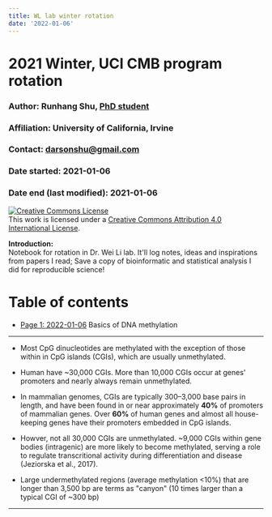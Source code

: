 ```yaml
---
title: WL lab winter rotation
date: '2022-01-06'
---
```




# 2021 Winter, UCI CMB program rotation 

### Author: Runhang Shu, [PhD student](www.runhangshu.com)      
### Affiliation: University of California, Irvine 
### Contact: darsonshu@gmail.com

### Date started: 2021-01-06
### Date end (last modified): 2021-01-06

<a rel="license" href="http://creativecommons.org/licenses/by/4.0/"><img alt="Creative Commons License" style="border-width:0" src="https://i.creativecommons.org/l/by/4.0/88x31.png" /></a><br />This work is licensed under a <a rel="license" href="http://creativecommons.org/licenses/by/4.0/">Creative Commons Attribution 4.0 International License</a>.    

**Introduction:**    
Notebook for rotation in Dr. Wei Li lab. It'll log notes, ideas and inspirations from papers I read; Save a copy of bioinformatic and statistical analysis I did for reproducible science!


# Table of contents    
* [Page 1: 2022-01-06](#id-section1) Basics of DNA methylation 


------

<div id='id-section1'/>    

- Most CpG dinucleotides are methylated with the exception of those within in CpG islands (CGIs), which are usually unmethylated. 
- Human have ~30,000 CGIs. More than 10,000 CGIs occur at genes' promoters and nearly always remain unmethylated. 
- In mammalian genomes, CGIs are typically 300–3,000 base pairs in length, and have been found in or near approximately **40%** of promoters of mammalian genes. Over **60%** of human genes and almost all house-keeping genes have their promoters embedded in CpG islands.
- Howver, not all 30,000 CGIs are unmethylated. ~9,000 CGIs within gene bodies (intragenic) are more likely to become methylated, serving a role to regulate transcritional activity during differentiation and disease (Jeziorska et al., 2017). 

- Large undermethylated regions (average methylation <10%) that are longer than 3,500 bp are terms as "canyon" (10 times larger than a typical CGI of ~300 bp)

------
